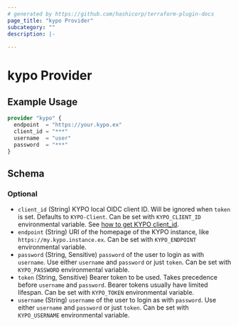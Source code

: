 ```yaml
---
# generated by https://github.com/hashicorp/terraform-plugin-docs
page_title: "kypo Provider"
subcategory: ""
description: |-
  
---
```


# kypo Provider



## Example Usage

```terraform
provider "kypo" {
  endpoint  = "https://your.kypo.ex"
  client_id = "***"
  username  = "user"
  password  = "***"
}
```

<!-- schema generated by tfplugindocs -->
## Schema

### Optional

- `client_id` (String) KYPO local OIDC client ID. Will be ignored when `token` is set. Defaults to `KYPO-Client`. Can be set with `KYPO_CLIENT_ID` environmental variable. See [how to get KYPO client_id](https://github.com/vydrazde/terraform-provider-kypo/wiki/How-to-get-KYPO-CRP-client_id).
- `endpoint` (String) URI of the homepage of the KYPO instance, like `https://my.kypo.instance.ex`. Can be set with `KYPO_ENDPOINT` environmental variable.
- `password` (String, Sensitive) `password` of the user to login as with `username`. Use either `username` and `password` or just `token`. Can be set with `KYPO_PASSWORD` environmental variable.
- `token` (String, Sensitive) Bearer token to be used. Takes precedence before `username` and `password`. Bearer tokens usually have limited lifespan. Can be set with `KYPO_TOKEN` environmental variable.
- `username` (String) `username` of the user to login as with `password`. Use either `username` and `password` or just `token`. Can be set with `KYPO_USERNAME` environmental variable.
